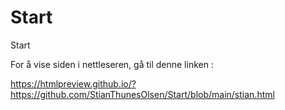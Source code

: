 # Start
Start

For å vise siden i nettleseren, gå til denne linken :

https://htmlpreview.github.io/?https://github.com/StianThunesOlsen/Start/blob/main/stian.html
